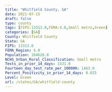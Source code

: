 ```yaml
---
title: "Whitfield County, GA"
date: 2021-07-15
draft: false
type: county
tags: [FIPS:13313.0,FEMA:4.0,Small metro,Green]
categories: [GA]
County: Whitfield County
State: GA
FIPS: 13313.0
FEMA_Region: 4.0
Population: 104628.0
NCHS_Urban_Rural_Classification: Small metro
Tests_in_prior_14_days: 1531.0
Fourteen_day_test_rate_per_100000: 1463.0
Percent_Positivity_in_prior_14_days: 0.025
Level: Green
url: /states/GA/whitfield-county
---
```



